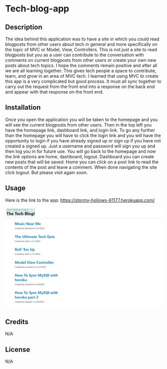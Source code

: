# Tech-blog-app

## Description 
The idea behind this application was to have a site in which you could read blogposts from other users about tech in general and more specifically on the topic of MVC or Model, View, Controllers. This is not just a site to read blogposts but you as a user can contribute to the conversation with comments on current blogposts from other users or create your own new posts about tech topics. I hope the comments remain positive and after all we are all learning together. This gives tech people a space to contribute, learn, and grow in an area of MVC tech. I learned that using MVC to create this app is a very complicated but good process. It must all sync together to carry out the request from the front end into a response on the back end and appear with that response on the front end. 

## Installation 
Once you open the application you will be taken to the homepage and you will see the current blogposts from other users. Then in the top left you have the homepage link, dashboard link, and login link. To go any further than the homepage you will have to click the login link and you will have the opportunity to login if you have already signed up or sign up if you have not created a signed up. Just a username and password will sign you up and then log you in for future use. You will go back to the homepage and now the link options are home, dashboard, logout. Dashboard you can create new posts that will be saved. Home you can click on a post link to read the contents of the post and leave a comment. When done navigating the site click logout. But please visit again soon. 

## Usage 

Here is the link to the app: https://stormy-hollows-61177.herokuapp.com/

![alt text](assets/images/screenshot.png)

## Credits
N/A

## License
N/A 